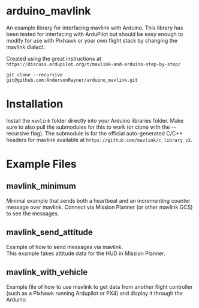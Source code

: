 # arduino_mavlink
An example library for interfacing mavlink with Arduino.
This library has been tested for interfacing with ArduPilot but should be easy enough to modify for use with Pixhawk or your own flight stack by changing the mavlink dialect.

Created using the great instructions at ```https://discuss.ardupilot.org/t/mavlink-and-arduino-step-by-step/```

```
git clone --recursive git@github.com:AndersonRayner/arduino_mavlink.git
```

# Installation
Install the ```mavlink``` folder directly into your Arduino libraries folder.
Make sure to also pull the submodules for this to work (or clone with the --recursive flag).
The submodule is for the official auto-generated C/C++ headers for mavlink available at ```https://github.com/mavlink/c_library_v2```.

# Example Files
## mavlink_minimum
Minimal example that sends both a heartbeat and an incrementing counter message over mavlink.
Connect via Mission Planner (or other mavlink GCS) to see the messages.

## mavlink_send_attitude
Example of how to send messages via mavlink.  
This example fakes attitude data for the HUD in Mission Planner.

## mavlink_with_vehicle
Example file of how to use mavlink to get data from another flight controller (such as a Pixhawk running Ardupilot or PX4) and display it through the Arduino.
